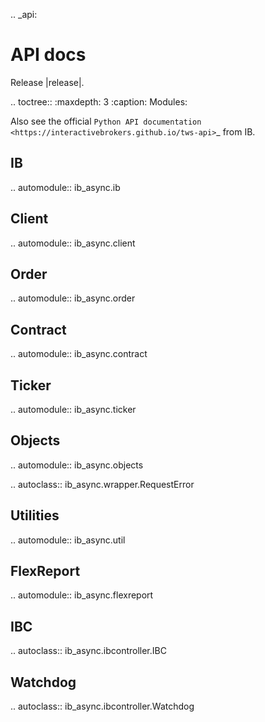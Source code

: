 .. _api:

API docs
=================

Release |release|.

.. toctree::
   :maxdepth: 3
   :caption: Modules:

Also see the official
`Python API documentation <https://interactivebrokers.github.io/tws-api>`_
from IB.


IB
--

.. automodule:: ib_async.ib

Client
------

.. automodule:: ib_async.client

Order
-----

.. automodule:: ib_async.order

Contract
--------

.. automodule:: ib_async.contract

Ticker
--------

.. automodule:: ib_async.ticker

Objects
-------

.. automodule:: ib_async.objects

.. autoclass:: ib_async.wrapper.RequestError

Utilities
---------

.. automodule:: ib_async.util

FlexReport
----------

.. automodule:: ib_async.flexreport

IBC
---
.. autoclass:: ib_async.ibcontroller.IBC

Watchdog
--------
.. autoclass:: ib_async.ibcontroller.Watchdog
